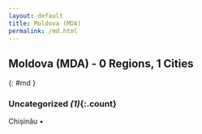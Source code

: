 ```yaml
---
layout: default
title: Moldova (MDA)
permalink: /md.html
---
```



## Moldova (MDA) - 0 Regions, 1 Cities
{: #md }





### Uncategorized _(1)_{:.count}


Chișinău  •


 
